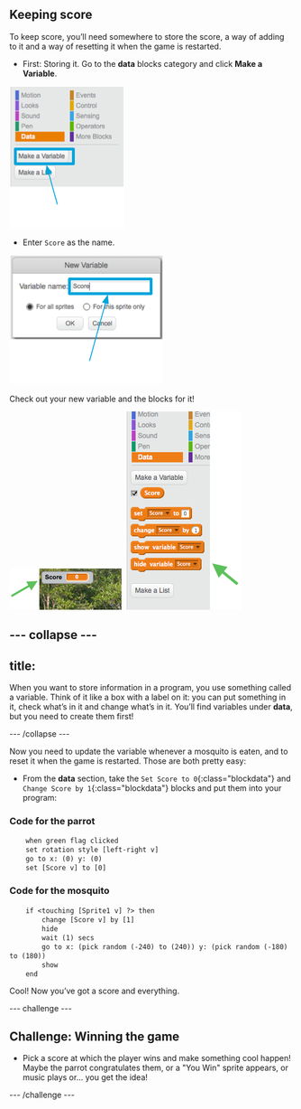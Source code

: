 ## Keeping score

To keep score, you’ll need somewhere to store the score, a way of adding to it and a way of resetting it when the game is restarted.

+ First: Storing it. Go to the **data** blocks category and click **Make a Variable**.

![](images/catch5.png)

+ Enter `Score` as the name. 

![](images/catch6.png)

Check out your new variable and the blocks for it!

![The Score variable is displayed on the stage](images/scoreVariableStage.png)
![The blocks for the Score variable](images/scoreVariableBlocks.png)


--- collapse ---
---
title:
---

When you want to store information in a program, you use something called a variable. Think of it like a box with a label on it: you can put something in it, check what’s in it and change what’s in it. You’ll find variables under **data**, but you need to create them first! 

--- /collapse ---


Now you need to update the variable whenever a mosquito is eaten, and to reset it when the game is restarted. Those are both pretty easy:

+ From the **data** section, take the `Set Score to 0`{:class="blockdata"} and `Change Score by 1`{:class="blockdata"} blocks and put them into your program: 

### Code for the parrot

```blocks
    when green flag clicked
    set rotation style [left-right v]
    go to x: (0) y: (0)
    set [Score v] to [0]
```

### Code for the mosquito

```blocks
    if <touching [Sprite1 v] ?> then
        change [Score v] by [1]
        hide
        wait (1) secs
        go to x: (pick random (-240) to (240)) y: (pick random (-180) to (180))
        show
    end
```

Cool! Now you’ve got a score and everything. 

--- challenge ---

## Challenge: Winning the game

+ Pick a score at which the player wins and make something cool happen! Maybe the parrot congratulates them, or a "You Win" sprite appears, or music plays or... you get the idea!

--- /challenge ---


